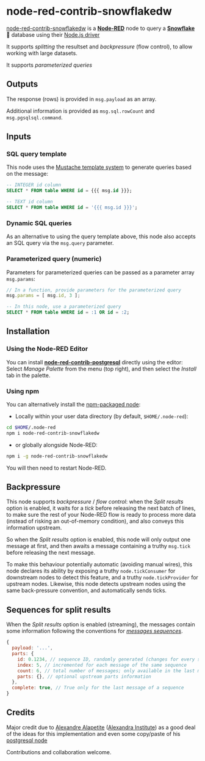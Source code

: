 # node-red-contrib-snowflakedw

[node-red-contrib-snowflakedw](https://github.com/mnestor/node-red-contrib-snowflakedw)
is a [**Node-RED**](https://nodered.org/) node to query a [**Snowflake**](https://www.snowflake.com/) 🐘 database using their [Node.js driver](https://docs.snowflake.com/en/user-guide/nodejs-driver-use.html)

It supports *splitting* the resultset and *backpressure* (flow control), to allow working with large datasets.

It supports *parameterized queries*

## Outputs

The response (rows) is provided in `msg.payload` as an array.

Additional information is provided as `msg.sql.rowCount` and `msg.pgsqlsql.command`.

## Inputs

### SQL query template

This node uses the [Mustache template system](https://github.com/janl/mustache.js) to generate queries based on the message:

```sql
-- INTEGER id column
SELECT * FROM table WHERE id = {{{ msg.id }}};

-- TEXT id column
SELECT * FROM table WHERE id = '{{{ msg.id }}}';
```

### Dynamic SQL queries

As an alternative to using the query template above, this node also accepts an SQL query via the `msg.query` parameter.

### Parameterized query (numeric)

Parameters for parameterized queries can be passed as a parameter array `msg.params`:

```js
// In a function, provide parameters for the parameterized query
msg.params = [ msg.id, 3 ];
```

```sql
-- In this node, use a parameterized query
SELECT * FROM table WHERE id = :1 OR id = :2;
```

## Installation

### Using the Node-RED Editor

You can install [**node-red-contrib-postgresql**](https://flows.nodered.org/node/node-red-contrib-snowflakedw) directly using the editor:
Select *Manage Palette* from the menu (top right), and then select the *Install* tab in the palette.

### Using npm

You can alternatively install the [npm-packaged node](https://www.npmjs.com/package/node-red-contrib-snowflakedw):

* Locally within your user data directory (by default, `$HOME/.node-red`):

```sh
cd $HOME/.node-red
npm i node-red-contrib-snowflakedw
```

* or globally alongside Node-RED:

```sh
npm i -g node-red-contrib-snowflakedw
```

You will then need to restart Node-RED.

## Backpressure

This node supports *backpressure* / *flow control*:
when the *Split results* option is enabled, it waits for a *tick* before releasing the next batch of lines,
to make sure the rest of your Node-RED flow is ready to process more data
(instead of risking an out-of-memory condition), and also conveys this information upstream.

So when the *Split results* option is enabled, this node will only output one message at first,
and then awaits a message containing a truthy `msg.tick` before releasing the next message.

To make this behaviour potentially automatic (avoiding manual wires), this node declares its ability by exposing a truthy `node.tickConsumer`
for downstream nodes to detect this feature, and a truthy `node.tickProvider` for upstream nodes.
Likewise, this node detects upstream nodes using the same back-pressure convention, and automatically sends ticks.

## Sequences for split results

When the *Split results* option is enabled (streaming), the messages contain some information following the
conventions for [*messages sequences*](https://nodered.org/docs/user-guide/messages#message-sequences).

```js
{
  payload: '...',
  parts: {
    id: 0.1234, // sequence ID, randomly generated (changes for every sequence)
    index: 5, // incremented for each message of the same sequence
    count: 6, // total number of messages; only available in the last message of a sequence
    parts: {}, // optional upstream parts information
  },
  complete: true, // True only for the last message of a sequence
}
```

## Credits

Major credit due to [Alexandre Alapetite](https://alexandra.dk/alexandre.alapetite) ([Alexandra Institute](https://alexandra.dk)) as a good deal of the ideas for this implementation and even some copy/paste of his [postgresql node](https://github.com/alexandrainst/node-red-contrib-postgresql)

Contributions and collaboration welcome.
